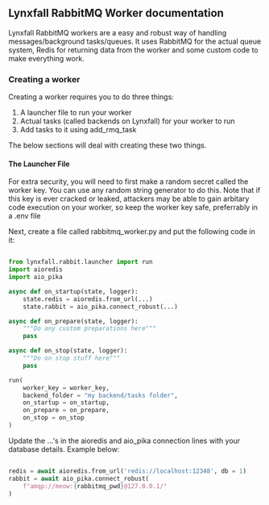 ## Lynxfall RabbitMQ Worker documentation

Lynxfall RabbitMQ workers are a easy and robust way of handling messages/background tasks/queues. 
It uses RabbitMQ for the actual queue system, Redis for returning data from the worker and some custom code to make everything work.

### Creating a worker

Creating a worker requires you to do three things:

1) A launcher file to run your worker
2) Actual tasks (called backends on Lynxfall) for your worker to run
3) Add tasks to it using add_rmq_task

The below sections will deal with creating these two things.

#### The Launcher File

For extra security, you will need to first make a random secret called the worker key. You can use any random string generator to do this. Note that if this key is ever cracked or leaked, attackers may be able to gain arbitary code execution on your worker, so keep the worker key safe, preferrably in a .env file

Next, create a file called rabbitmq_worker.py and put the following code in it:

```py

from lynxfall.rabbit.launcher import run
import aioredis
import aio_pika

async def on_startup(state, logger):
    state.redis = aioredis.from_url(...)
    state.rabbit = aio_pika.connect_robust(...)

async def on_prepare(state, logger):
    """Do any custom preparations here"""
    pass

async def on_stop(state, logger):
    """Do on stop stuff here"""
    pass

run(
    worker_key = worker_key, 
    backend_folder = "my backend/tasks folder",
    on_startup = on_startup, 
    on_prepare = on_prepare, 
    on_stop = on_stop
)
```

Update the ...'s in the aioredis and aio_pika connection lines with your database details. Example below:

```py

redis = await aioredis.from_url('redis://localhost:12348', db = 1)
rabbit = await aio_pika.connect_robust(
    f"amqp://meow:{rabbitmq_pwd}@127.0.0.1/"
)
```
